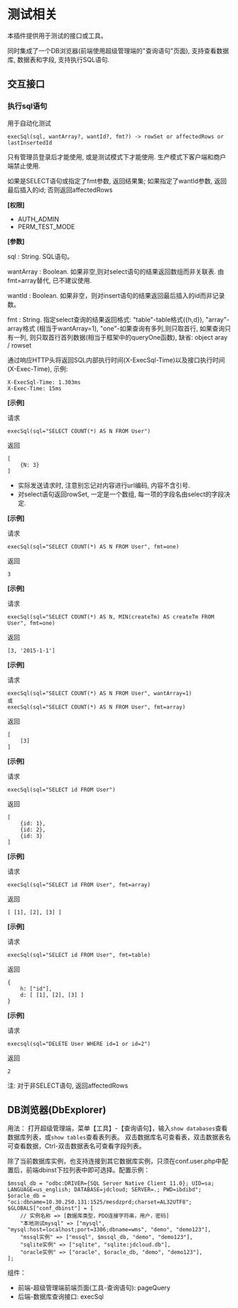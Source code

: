 # 测试相关

本插件提供用于测试的接口或工具。

同时集成了一个DB浏览器(前端使用超级管理端的"查询语句"页面), 支持查看数据库, 数据表和字段, 支持执行SQL语句.

## 交互接口

### 执行sql语句

用于自动化测试

	execSql(sql, wantArray?, wantId?, fmt?) -> rowSet or affectedRows or lastInsertedId

只有管理员登录后才能使用, 或是测试模式下才能使用. 生产模式下客户端和商户端禁止使用. 

如果是SELECT语句或指定了fmt参数, 返回结果集; 如果指定了wantId参数, 返回最后插入的id; 否则返回affectedRows

**[权限]**

- AUTH_ADMIN
- PERM_TEST_MODE

**[参数]**

sql
: String. SQL语句。

wantArray
: Boolean. 如果非空,则对select语句的结果返回数组而非关联表. 由fmt=array替代, 已不建议使用.

wantId
: Boolean. 如果非空，则对insert语句的结果返回最后插入的id而非记录数。

fmt
: String. 指定select查询的结果返回格式: "table"-table格式({h,d}), "array"-array格式 (相当于wantArray=1), "one"-如果查询有多列,则只取首行, 如果查询只有一列, 则只取首行首列数据(相当于框架中的queryOne函数), 缺省: object aray / rowset

通过响应HTTP头将返回SQL内部执行时间(X-ExecSql-Time)以及接口执行时间(X-Exec-Time), 示例:

	X-ExecSql-Time: 1.303ms
	X-Exec-Time: 15ms

**[示例]**

请求

	execSql(sql="SELECT COUNT(*) AS N FROM User")

返回

	[
		{N: 3}
	]

- 实际发送请求时, 注意别忘记对内容进行url编码, 内容不含引号.
- 对select语句返回rowSet, 一定是一个数组, 每一项的字段名由select的字段决定.

**[示例]**

请求

	execSql(sql="SELECT COUNT(*) AS N FROM User", fmt=one)

返回

	3

**[示例]**

请求

	execSql(sql="SELECT COUNT(*) AS N, MIN(createTm) AS createTm FROM User", fmt=one)


返回

	[3, '2015-1-1']


**[示例]**

请求

	execSql(sql="SELECT COUNT(*) AS N FROM User", wantArray=1)
	或
	execSql(sql="SELECT COUNT(*) AS N FROM User", fmt=array)

返回

	[
		[3]
	]

**[示例]**

请求

	execSql(sql="SELECT id FROM User")

返回

	[
		{id: 1},
		{id: 2},
		{id: 3}
	]

**[示例]**

请求

	execSql(sql="SELECT id FROM User", fmt=array)

返回

	[ [1], [2], [3] ]

**[示例]**

请求

	execSql(sql="SELECT id FROM User", fmt=table)

返回

	{
		h: ["id"],
		d: [ [1], [2], [3] ]
	}

**[示例]**

请求

	execsql(sql="DELETE User WHERE id=1 or id=2")

返回

	2

注: 对于非SELECT语句, 返回affectedRows

## DB浏览器(DbExplorer)

用法：
打开超级管理端，菜单【工具】-【查询语句】，输入`show databases`查看数据库列表，或`show tables`查看表列表。
双击数据库名可查看表，双击数据表名可查看数据，Ctrl-双击数据表名可查看字段列表。

除了当前数据库实例，也支持连接到其它数据库实例，只须在conf.user.php中配置后，前端dbinst下拉列表中即可选择。配置示例：

	$mssql_db = "odbc:DRIVER={SQL Server Native Client 11.0}; UID=sa; LANGUAGE=us_english; DATABASE=jdcloud; SERVER=.; PWD=ibdibd";
	$oracle_db = "oci:dbname=10.30.250.131:1525/mesdzprd;charset=AL32UTF8";
	$GLOBALS["conf_dbinst"] = [
		// 实例名称 => [数据库类型，PDO连接字符串，用户，密码]
		"本地测试mysql" => ["mysql", "mysql:host=localhost;port=3306;dbname=wms", "demo", "demo123"],
		"mssql实例" => ["mssql", $mssql_db, "demo", "demo123"],
		"sqlite实例" => ["sqlite", "sqlite:jdcloud.db"],
		"oracle实例" => ["oracle", $oracle_db, "demo", "demo123"],
	];

组件：

- 前端-超级管理端前端页面(工具-查询语句): pageQuery
- 后端-数据库查询接口: execSql


